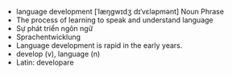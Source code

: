 - language development [ˈlæŋɡwɪdʒ dɪˈvɛləpmənt] Noun Phrase  
- The process of learning to speak and understand language  
- Sự phát triển ngôn ngữ  
- Sprachentwicklung  
- Language development is rapid in the early years.  
- develop (v), language (n)  
- Latin: developare